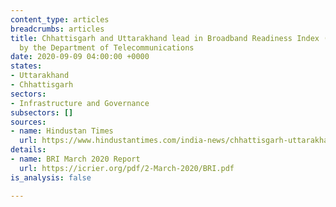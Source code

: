```yaml
---
content_type: articles
breadcrumbs: articles
title: Chhattisgarh and Uttarakhand lead in Broadband Readiness Index (BRI) prepared
  by the Department of Telecommunications
date: 2020-09-09 04:00:00 +0000
states:
- Uttarakhand
- Chhattisgarh
sectors:
- Infrastructure and Governance
subsectors: []
sources:
- name: Hindustan Times
  url: https://www.hindustantimes.com/india-news/chhattisgarh-uttarakhand-lead-in-broadband-readiness-index/story-6V6WkPcMVHg0wDBVHCphGI.html
details:
- name: BRI March 2020 Report
  url: https://icrier.org/pdf/2-March-2020/BRI.pdf
is_analysis: false

---
```

